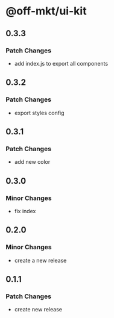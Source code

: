 # @off-mkt/ui-kit

## 0.3.3

### Patch Changes

- add index.js to export all components

## 0.3.2

### Patch Changes

- export styles config

## 0.3.1

### Patch Changes

- add new color

## 0.3.0

### Minor Changes

- fix index

## 0.2.0

### Minor Changes

- create a new release

## 0.1.1

### Patch Changes

- create new release
